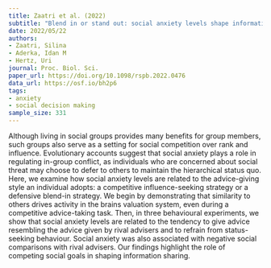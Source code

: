 ```yaml
---
title: Zaatri et al. (2022)
subtitle: "Blend in or stand out: social anxiety levels shape information-sharing strategies"
date: 2022/05/22
authors:
- Zaatri, Silina
- Aderka, Idan M
- Hertz, Uri
journal: Proc. Biol. Sci.
paper_url: https://doi.org/10.1098/rspb.2022.0476
data_url: https://osf.io/bh2p6
tags:
- anxiety
- social decision making
sample_size: 331
---
```


Although living in social groups provides many benefits for group members, such groups also serve as a setting for social competition over rank and influence. Evolutionary accounts suggest that social anxiety plays a role in regulating in-group conflict, as individuals who are concerned about social threat may choose to defer to others to maintain the hierarchical status quo. Here, we examine how social anxiety levels are related to the advice-giving style an individual adopts: a competitive influence-seeking strategy or a defensive blend-in strategy. We begin by demonstrating that similarity to others drives activity in the brains valuation system, even during a competitive advice-taking task. Then, in three behavioural experiments, we show that social anxiety levels are related to the tendency to give advice resembling the advice given by rival advisers and to refrain from status-seeking behaviour. Social anxiety was also associated with negative social comparisons with rival advisers. Our findings highlight the role of competing social goals in shaping information sharing.
